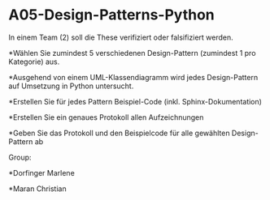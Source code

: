 A05-Design-Patterns-Python
==========================
In einem Team (2) soll die These verifiziert oder falsifiziert werden.

*Wählen Sie zumindest 5 verschiedenen Design-Pattern (zumindest 1 pro Kategorie) aus.

*Ausgehend von einem UML-Klassendiagramm wird jedes Design-Pattern auf Umsetzung in Python untersucht.

*Erstellen Sie für jedes Pattern Beispiel-Code (inkl. Sphinx-Dokumentation)

*Erstellen Sie ein genaues Protokoll allen Aufzeichnungen

*Geben Sie das Protokoll und den Beispielcode für alle gewählten Design-Pattern ab

Group: 

*Dorfinger Marlene

*Maran Christian